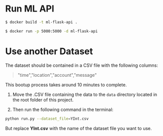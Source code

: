 # Run ML API

```bash
$ docker build -t ml-flask-api .
```

```bash
$ docker run -p 5000:5000 -d ml-flask-api
```

# Use another Dataset

The dataset should be contained in a CSV file with the following columns:

> "time","location","account","message"

This bootup process takes around 10 minutes to complete.

1. Move the .CSV file containing the data to the `data` directory located in the root folder of this project.

2. Then run the following command in the terminal:

```bash
python run.py --dataset_file=YInt.csv
```

But replace **YInt.csv** with the name of the dataset file you want to use.
